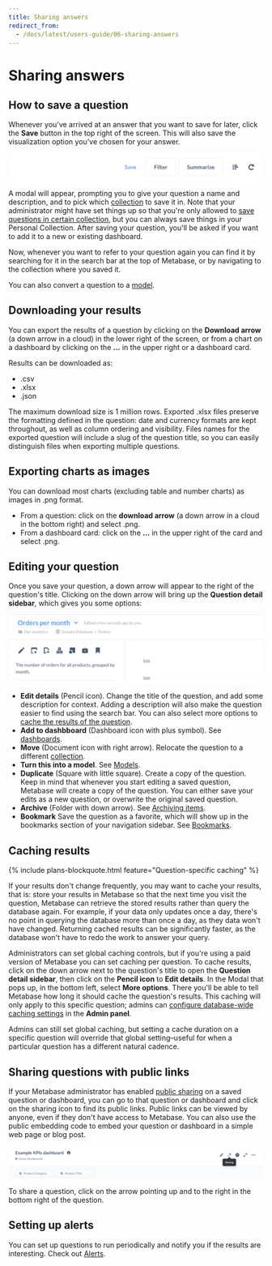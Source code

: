 ```yaml
---
title: Sharing answers
redirect_from:
  - /docs/latest/users-guide/06-sharing-answers
---
```


# Sharing answers

## How to save a question

Whenever you’ve arrived at an answer that you want to save for later, click the **Save** button in the top right of the screen. This will also save the visualization option you’ve chosen for your answer.

![Save button](../images/save-button.png)

A modal will appear, prompting you to give your question a name and description, and to pick which [collection][collections] to save it in. Note that your administrator might have set things up so that you're only allowed to [save questions in certain collection][collection-permissions], but you can always save things in your Personal Collection. After saving your question, you'll be asked if you want to add it to a new or existing dashboard.

Now, whenever you want to refer to your question again you can find it by searching for it in the search bar at the top of Metabase, or by navigating to the collection where you saved it.

You can also convert a question to a [model][model].

## Downloading your results

You can export the results of a question by clicking on the **Download arrow** (a down arrow in a cloud) in the lower right of the screen, or from a chart on a dashboard by clicking on the **...** in the upper right or a dashboard card.

Results can be downloaded as:

- .csv
- .xlsx
- .json

The maximum download size is 1 million rows. Exported .xlsx files preserve the formatting defined in the question: date and currency formats are kept throughout, as well as column ordering and visibility. Files names for the exported question will include a slug of the question title, so you can easily distinguish files when exporting multiple questions.

## Exporting charts as images

You can download most charts (excluding table and number charts) as images in .png format.

- From a question: click on the **download arrow** (a down arrow in a cloud in the bottom right) and select .png.
- From a dashboard card: click on the **...** in the upper right of the card and select .png.

## Editing your question

Once you save your question, a down arrow will appear to the right of the question's title. Clicking on the down arrow will bring up the **Question detail sidebar**, which gives you some options:

![Question detail sidebar](../images/question-details-sidebar.png)

- **Edit details** (Pencil icon). Change the title of the question, and add some description for context. Adding a description will also make the question easier to find using the search bar. You can also select more options to [cache the results of the question](#caching-results).
- **Add to dashbboard** (Dashboard icon with plus symbol). See [dashboards][dashboards].
- **Move** (Document icon with right arrow). Relocate the question to a different [collection][collections].
- **Turn this into a model**. See [Models][model].
- **Duplicate** (Square with little square). Create a copy of the question. Keep in mind that whenever you start editing a saved question, Metabase will create a copy of the question. You can either save your edits as a new question, or overwrite the original saved question.
- **Archive** (Folder with down arrow). See [Archiving items][archiving-items].
- **Bookmark** Save the question as a favorite, which will show up in the bookmarks section of your navigation sidebar. See [Bookmarks](../../exploration-and-organization/exploration.md#bookmarks).

## Caching results

{% include plans-blockquote.html feature="Question-specific caching" %}

If your results don't change frequently, you may want to cache your results, that is: store your results in Metabase so that the next time you visit the question, Metabase can retrieve the stored results rather than query the database again. For example, if your data only updates once a day, there's no point in querying the database more than once a day, as they data won't have changed. Returning cached results can be significantly faster, as the database won't have to redo the work to answer your query.

Administrators can set global caching controls, but if you're using a paid version of Metabase you can set caching per question. To cache results, click on the down arrow next to the question's title to open the __Question detail sidebar__, then click on the __Pencil icon__ to __Edit details__. In the Modal that pops up, in the bottom left, select __More options__. There you'll be able to tell Metabase how long it should cache the question's results. This caching will only apply to this specific question; admins can [configure database-wide caching settings][caching] in the __Admin panel__.

Admins can still set global caching, but setting a cache duration on a specific question will override that global setting–useful for when a particular question has a different natural cadence.

## Sharing questions with public links

If your Metabase administrator has enabled [public sharing](../../questions/sharing/public-links.md) on a saved question or dashboard, you can go to that question or dashboard and click on the sharing icon to find its public links. Public links can be viewed by anyone, even if they don't have access to Metabase. You can also use the public embedding code to embed your question or dashboard in a simple web page or blog post.

![Share icon](../images/share-icon.png)

To share a question, click on the arrow pointing up and to the right in the bottom right of the question.

## Setting up alerts

You can set up questions to run periodically and notify you if the results are interesting. Check out [Alerts][alerts].

[alerts]: ./alerts.md
[archiving-items]: ../../exploration-and-organization/history.md#archiving-items
[caching]: ../../configuring-metabase/caching.md
[collections]: ../../exploration-and-organization/collections.md
[collection-permissions]: ../../permissions/collections.md
[dashboards]: ../../dashboards/start.md
[model]: ../../data-modeling/models.md
